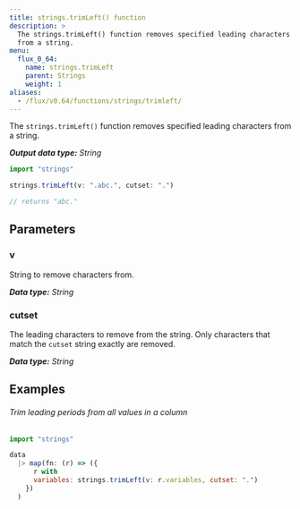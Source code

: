 ```yaml
---
title: strings.trimLeft() function
description: >
  The strings.trimLeft() function removes specified leading characters
  from a string.
menu:
  flux_0_64:
    name: strings.trimLeft
    parent: Strings
    weight: 1
aliases:
  - /flux/v0.64/functions/strings/trimleft/
---
```


The `strings.trimLeft()` function removes specified leading characters from a string.

_**Output data type:** String_

```js
import "strings"

strings.trimLeft(v: ".abc.", cutset: ".")

// returns "abc."
```

## Parameters

### v
String to remove characters from.

_**Data type:** String_

### cutset
The leading characters to remove from the string.
Only characters that match the `cutset` string exactly are removed.

_**Data type:** String_

## Examples

###### Trim leading periods from all values in a column
```js
import "strings"

data
  |> map(fn: (r) => ({
      r with
      variables: strings.trimLeft(v: r.variables, cutset: ".")
    })
  )
```
